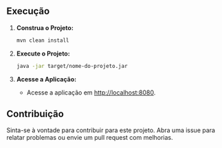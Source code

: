 ## Execução

1. **Construa o Projeto:**
   ```bash
   mvn clean install
   ```

2. **Execute o Projeto:**
   ```bash
   java -jar target/nome-do-projeto.jar
   ```

3. **Acesse a Aplicação:**
   - Acesse a aplicação em [http://localhost:8080](http://localhost:8080).

## Contribuição

Sinta-se à vontade para contribuir para este projeto. Abra uma issue para relatar problemas ou envie um pull request com melhorias.